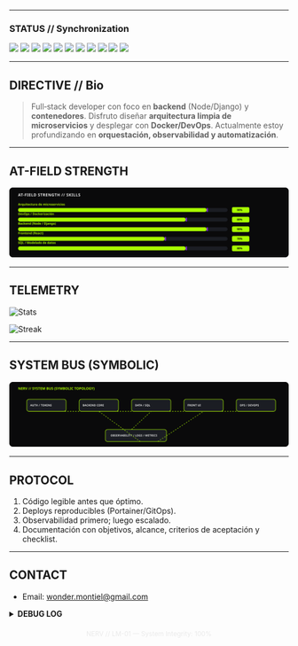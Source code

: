 <p align="center">

---

### STATUS // Synchronization

<p>
<img src="https://img.shields.io/badge/Node.js-7E2BD1?style=for-the-badge&labelColor=1B1D23&logo=node.js&logoColor=A9FF00" />
<img src="https://img.shields.io/badge/Express-7E2BD1?style=for-the-badge&labelColor=1B1D23&logo=express&logoColor=A9FF00" />
<img src="https://img.shields.io/badge/Django-7E2BD1?style=for-the-badge&labelColor=1B1D23&logo=django&logoColor=A9FF00" />
<img src="https://img.shields.io/badge/Laravel-7E2BD1?style=for-the-badge&labelColor=1B1D23&logo=laravel&logoColor=A9FF00" />
<img src="https://img.shields.io/badge/PHP-7E2BD1?style=for-the-badge&labelColor=1B1D23&logo=php&logoColor=A9FF00" />
<img src="https://img.shields.io/badge/Docker-7E2BD1?style=for-the-badge&labelColor=1B1D23&logo=docker&logoColor=A9FF00" />
<img src="https://img.shields.io/badge/MySQL-7E2BD1?style=for-the-badge&labelColor=1B1D23&logo=mysql&logoColor=A9FF00" />
<img src="https://img.shields.io/badge/JavaScript-7E2BD1?style=for-the-badge&labelColor=1B1D23&logo=javascript&logoColor=A9FF00" />
<img src="https://img.shields.io/badge/HTML5-7E2BD1?style=for-the-badge&labelColor=1B1D23&logo=html5&logoColor=A9FF00" />
<img src="https://img.shields.io/badge/CSS3-7E2BD1?style=for-the-badge&labelColor=1B1D23&logo=css3&logoColor=A9FF00" />
<img src="https://img.shields.io/badge/Sequelize-7E2BD1?style=for-the-badge&labelColor=1B1D23&logo=sequelize&logoColor=A9FF00" />
</p>

---

## DIRECTIVE // Bio

> Full‑stack developer con foco en **backend** (Node/Django) y **contenedores**. Disfruto diseñar **arquitectura limpia de microservicios** y desplegar con **Docker/DevOps**. Actualmente estoy profundizando en **orquestación, observabilidad y automatización**.

---

## AT-FIELD STRENGTH

<p>
<img src="./assets/skills-eva.svg" alt="AT-Field Strength (skills)">
</p>

---

## TELEMETRY

<p>
<img src="https://github-readme-stats.vercel.app/api?username=WonderDarko&show_icons=true&bg_color=0,0A0A0B,1B1D23&title_color=A9FF00&text_color=EAEAEA&icon_color=A9FF00&hide_border=true" alt="Stats" />
</p>
<p>
<img src="https://github-readme-streak-stats.herokuapp.com?user=WonderDarko&background=0A0A0B&currStreakLabel=A9FF00&sideLabels=EAEAEA&sideNums=EAEAEA&dates=7E2BD1&fire=FF5B00&ring=A9FF00&currStreakNum=A9FF00&stroke=1B1D23" alt="Streak" />
</p>

---

## SYSTEM BUS (SYMBOLIC)

<p>
<img src="./assets/diagram-eva.svg" alt="Symbolic NERV bus diagram">
</p>

---

## PROTOCOL

1. Código legible antes que óptimo.
2. Deploys reproducibles (Portainer/GitOps).
3. Observabilidad primero; luego escalado.
4. Documentación con objetivos, alcance, criterios de aceptación y checklist.

---

## CONTACT

- Email: <a href="mailto:wonder.montiel@gmail.com">wonder.montiel@gmail.com</a>

<details>
<summary><strong>DEBUG LOG</strong></summary>

</details>

<p align="center">
<sub style="color:#EAEAEA;">NERV // LM-01 — System Integrity: 100%</sub>
</p>
